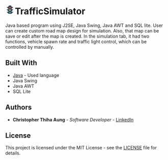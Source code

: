 # <img src="images/Traffic.svg" width="30px">TrafficSimulator
Java based program using J2SE, Java Swing, Java AWT and SQL lite. User can create custom road map design for simulation. Also, that map can be save or edit after the map is created. 
In the simulation tab, it had two functions, vehicle spawn rate and traffic light control, which can be controlled by manually. 

## Built With
* [Java](https://www.oracle.com/java/) - Used language
* Java Swing
* Java AWT
* SQL Lite

## Authors
* **Christopher Thiha Aung** - *Software Developer* - [LinkedIn](https://www.linkedin.com/in/christopher-t-678b41171/)

## License
This project is licensed under the MIT License - see the [LICENSE](LICENSE) file for details.

